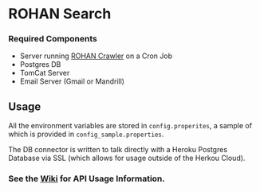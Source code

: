 ROHAN Search
============

### Required Components
- Server running [ROHAN Crawler](https://github.com/sdsu-its/rohan-crawler) on a Cron Job
- Postgres DB
- TomCat Server
- Email Server (Gmail or Mandrill)

## Usage
All the environment variables are stored in ```config.properites```, a sample of which is provided in ```config_sample.properties```.

The DB connector is written to talk directly with a Heroku Postgres Database via SSL (which allows for usage outside of the Herkou Cloud).

### See the [Wiki](https://github.com/sdsu-its/rohan-search/wiki) for API Usage Information.
